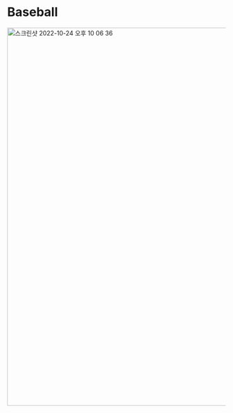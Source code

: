 # Baseball

<img width="870" alt="스크린샷 2022-10-24 오후 10 06 36" src="https://user-images.githubusercontent.com/86194303/197532588-3215b469-9507-461a-94eb-721a22bfdd79.png">
